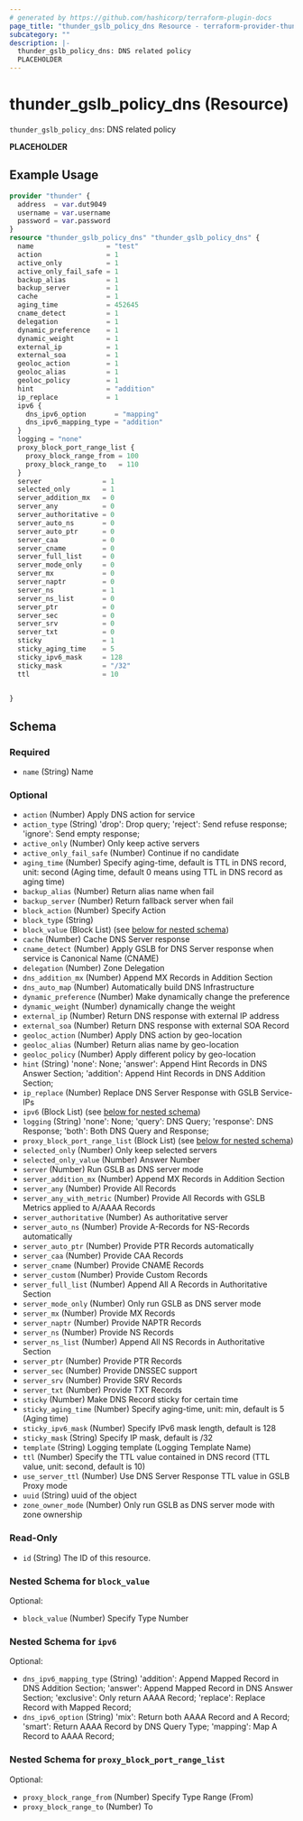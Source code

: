 ```yaml
---
# generated by https://github.com/hashicorp/terraform-plugin-docs
page_title: "thunder_gslb_policy_dns Resource - terraform-provider-thunder"
subcategory: ""
description: |-
  thunder_gslb_policy_dns: DNS related policy
  PLACEHOLDER
---
```


# thunder_gslb_policy_dns (Resource)

`thunder_gslb_policy_dns`: DNS related policy

__PLACEHOLDER__

## Example Usage

```terraform
provider "thunder" {
  address  = var.dut9049
  username = var.username
  password = var.password
}
resource "thunder_gslb_policy_dns" "thunder_gslb_policy_dns" {
  name                  = "test"
  action                = 1
  active_only           = 1
  active_only_fail_safe = 1
  backup_alias          = 1
  backup_server         = 1
  cache                 = 1
  aging_time            = 452645
  cname_detect          = 1
  delegation            = 1
  dynamic_preference    = 1
  dynamic_weight        = 1
  external_ip           = 1
  external_soa          = 1
  geoloc_action         = 1
  geoloc_alias          = 1
  geoloc_policy         = 1
  hint                  = "addition"
  ip_replace            = 1
  ipv6 {
    dns_ipv6_option       = "mapping"
    dns_ipv6_mapping_type = "addition"
  }
  logging = "none"
  proxy_block_port_range_list {
    proxy_block_range_from = 100
    proxy_block_range_to   = 110
  }
  server               = 1
  selected_only        = 1
  server_addition_mx   = 0
  server_any           = 0
  server_authoritative = 0
  server_auto_ns       = 0
  server_auto_ptr      = 0
  server_caa           = 0
  server_cname         = 0
  server_full_list     = 0
  server_mode_only     = 0
  server_mx            = 0
  server_naptr         = 0
  server_ns            = 1
  server_ns_list       = 0
  server_ptr           = 0
  server_sec           = 0
  server_srv           = 0
  server_txt           = 0
  sticky               = 1
  sticky_aging_time    = 5
  sticky_ipv6_mask     = 128
  sticky_mask          = "/32"
  ttl                  = 10


}
```

<!-- schema generated by tfplugindocs -->
## Schema

### Required

- `name` (String) Name

### Optional

- `action` (Number) Apply DNS action for service
- `action_type` (String) 'drop': Drop query; 'reject': Send refuse response; 'ignore': Send empty response;
- `active_only` (Number) Only keep active servers
- `active_only_fail_safe` (Number) Continue if no candidate
- `aging_time` (Number) Specify aging-time, default is TTL in DNS record, unit: second (Aging time, default 0 means using TTL in DNS record as aging time)
- `backup_alias` (Number) Return alias name when fail
- `backup_server` (Number) Return fallback server when fail
- `block_action` (Number) Specify Action
- `block_type` (String)
- `block_value` (Block List) (see [below for nested schema](#nestedblock--block_value))
- `cache` (Number) Cache DNS Server response
- `cname_detect` (Number) Apply GSLB for DNS Server response when service is Canonical Name (CNAME)
- `delegation` (Number) Zone Delegation
- `dns_addition_mx` (Number) Append MX Records in Addition Section
- `dns_auto_map` (Number) Automatically build DNS Infrastructure
- `dynamic_preference` (Number) Make dynamically change the preference
- `dynamic_weight` (Number) dynamically change the weight
- `external_ip` (Number) Return DNS response with external IP address
- `external_soa` (Number) Return DNS response with external SOA Record
- `geoloc_action` (Number) Apply DNS action by geo-location
- `geoloc_alias` (Number) Return alias name by geo-location
- `geoloc_policy` (Number) Apply different policy by geo-location
- `hint` (String) 'none': None; 'answer': Append Hint Records in DNS Answer Section; 'addition': Append Hint Records in DNS Addition Section;
- `ip_replace` (Number) Replace DNS Server Response with GSLB Service-IPs
- `ipv6` (Block List) (see [below for nested schema](#nestedblock--ipv6))
- `logging` (String) 'none': None; 'query': DNS Query; 'response': DNS Response; 'both': Both DNS Query and Response;
- `proxy_block_port_range_list` (Block List) (see [below for nested schema](#nestedblock--proxy_block_port_range_list))
- `selected_only` (Number) Only keep selected servers
- `selected_only_value` (Number) Answer Number
- `server` (Number) Run GSLB as DNS server mode
- `server_addition_mx` (Number) Append MX Records in Addition Section
- `server_any` (Number) Provide All Records
- `server_any_with_metric` (Number) Provide All Records with GSLB Metrics applied to A/AAAA Records
- `server_authoritative` (Number) As authoritative server
- `server_auto_ns` (Number) Provide A-Records for NS-Records automatically
- `server_auto_ptr` (Number) Provide PTR Records automatically
- `server_caa` (Number) Provide CAA Records
- `server_cname` (Number) Provide CNAME Records
- `server_custom` (Number) Provide Custom Records
- `server_full_list` (Number) Append All A Records in Authoritative Section
- `server_mode_only` (Number) Only run GSLB as DNS server mode
- `server_mx` (Number) Provide MX Records
- `server_naptr` (Number) Provide NAPTR Records
- `server_ns` (Number) Provide NS Records
- `server_ns_list` (Number) Append All NS Records in Authoritative Section
- `server_ptr` (Number) Provide PTR Records
- `server_sec` (Number) Provide DNSSEC support
- `server_srv` (Number) Provide SRV Records
- `server_txt` (Number) Provide TXT Records
- `sticky` (Number) Make DNS Record sticky for certain time
- `sticky_aging_time` (Number) Specify aging-time, unit: min, default is 5 (Aging time)
- `sticky_ipv6_mask` (Number) Specify IPv6 mask length, default is 128
- `sticky_mask` (String) Specify IP mask, default is /32
- `template` (String) Logging template (Logging Template Name)
- `ttl` (Number) Specify the TTL value contained in DNS record (TTL value, unit: second, default is 10)
- `use_server_ttl` (Number) Use DNS Server Response TTL value in GSLB Proxy mode
- `uuid` (String) uuid of the object
- `zone_owner_mode` (Number) Only run GSLB as DNS server mode with zone ownership

### Read-Only

- `id` (String) The ID of this resource.

<a id="nestedblock--block_value"></a>
### Nested Schema for `block_value`

Optional:

- `block_value` (Number) Specify Type Number


<a id="nestedblock--ipv6"></a>
### Nested Schema for `ipv6`

Optional:

- `dns_ipv6_mapping_type` (String) 'addition': Append Mapped Record in DNS Addition Section; 'answer': Append Mapped Record in DNS Answer Section; 'exclusive': Only return AAAA Record; 'replace': Replace Record with Mapped Record;
- `dns_ipv6_option` (String) 'mix': Return both AAAA Record and A Record; 'smart': Return AAAA Record by DNS Query Type; 'mapping': Map A Record to AAAA Record;


<a id="nestedblock--proxy_block_port_range_list"></a>
### Nested Schema for `proxy_block_port_range_list`

Optional:

- `proxy_block_range_from` (Number) Specify Type Range (From)
- `proxy_block_range_to` (Number) To


